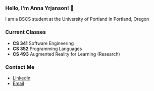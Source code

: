 ### Hello, I'm Anna Yrjanson! 👋

<!-- Introductory Statement -->
I am a BSCS student at the University of Portland in Portland, Oregon

<!-- Current Classes -->
### Current Classes
- **CS 341** Software Engineering
- **CS 352** Programming Languages
- **CS 493** Augmented Reality for Learning (Research)

<!-- Social Media Profiles -->
### Contact Me
- [LinkedIn](https://www.linkedin.com/in/anna-yrjanson-4982191b3/)
- [Email](mailto:yrjanson24@up.edu)

<!--
**ayrjanson/ayrjanson** is a ✨ _special_ ✨ repository because its `README.md` (this file) appears on your GitHub profile.

Here are some ideas to get you started:

- 🔭 I’m currently working on ...
- 🌱 I’m currently learning ...
- 👯 I’m looking to collaborate on ...
- 🤔 I’m looking for help with ...
- 💬 Ask me about ...
- 📫 How to reach me: ...
- 😄 Pronouns: ...
- ⚡ Fun fact: ...
-->
